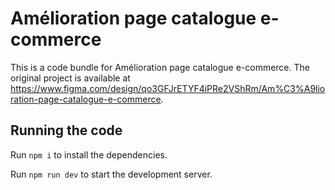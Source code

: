 
  # Amélioration page catalogue e-commerce

  This is a code bundle for Amélioration page catalogue e-commerce. The original project is available at https://www.figma.com/design/qo3GFJrETYF4iPRe2VShRm/Am%C3%A9lioration-page-catalogue-e-commerce.

  ## Running the code

  Run `npm i` to install the dependencies.

  Run `npm run dev` to start the development server.
  